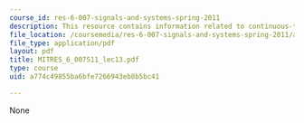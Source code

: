 ```yaml
---
course_id: res-6-007-signals-and-systems-spring-2011
description: This resource contains information related to continuous-time modulation.
file_location: /coursemedia/res-6-007-signals-and-systems-spring-2011/a774c49855ba6bfe7266943eb8b5bc41_MITRES_6_007S11_lec13.pdf
file_type: application/pdf
layout: pdf
title: MITRES_6_007S11_lec13.pdf
type: course
uid: a774c49855ba6bfe7266943eb8b5bc41

---
```

None
